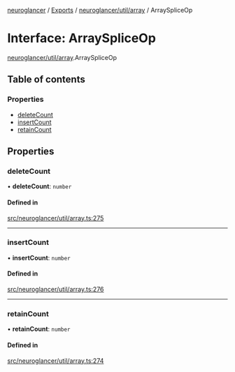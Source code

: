 [neuroglancer](../README.md) / [Exports](../modules.md) / [neuroglancer/util/array](../modules/neuroglancer_util_array.md) / ArraySpliceOp

# Interface: ArraySpliceOp

[neuroglancer/util/array](../modules/neuroglancer_util_array.md).ArraySpliceOp

## Table of contents

### Properties

- [deleteCount](neuroglancer_util_array.ArraySpliceOp.md#deletecount)
- [insertCount](neuroglancer_util_array.ArraySpliceOp.md#insertcount)
- [retainCount](neuroglancer_util_array.ArraySpliceOp.md#retaincount)

## Properties

### deleteCount

• **deleteCount**: `number`

#### Defined in

[src/neuroglancer/util/array.ts:275](https://github.com/ActiveBrainAtlas2/neuroglancer/blob/034b457d/src/neuroglancer/util/array.ts#L275)

___

### insertCount

• **insertCount**: `number`

#### Defined in

[src/neuroglancer/util/array.ts:276](https://github.com/ActiveBrainAtlas2/neuroglancer/blob/034b457d/src/neuroglancer/util/array.ts#L276)

___

### retainCount

• **retainCount**: `number`

#### Defined in

[src/neuroglancer/util/array.ts:274](https://github.com/ActiveBrainAtlas2/neuroglancer/blob/034b457d/src/neuroglancer/util/array.ts#L274)
